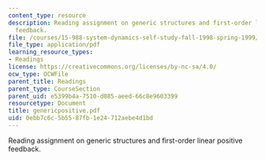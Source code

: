 ```yaml
---
content_type: resource
description: Reading assignment on generic structures and first-order linear positive
  feedback.
file: /courses/15-988-system-dynamics-self-study-fall-1998-spring-1999/0ebb7c6c5b5587fb1e24712aebe4d1bd_genericpositive.pdf
file_type: application/pdf
learning_resource_types:
- Readings
license: https://creativecommons.org/licenses/by-nc-sa/4.0/
ocw_type: OCWFile
parent_title: Readings
parent_type: CourseSection
parent_uid: e5399b4a-7510-d085-aeed-66c8e9603399
resourcetype: Document
title: genericpositive.pdf
uid: 0ebb7c6c-5b55-87fb-1e24-712aebe4d1bd
---
```

Reading assignment on generic structures and first-order linear positive feedback.